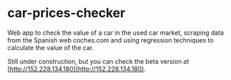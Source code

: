 # car-prices-checker
Web app to check the value of a car in the used car market, scraping data from the Spanish web coches.com and using regression techniques to calculate the value of the car.

Still under construction, but you can check the beta version at [http://152.228.134.180](http://152.228.134.180).
